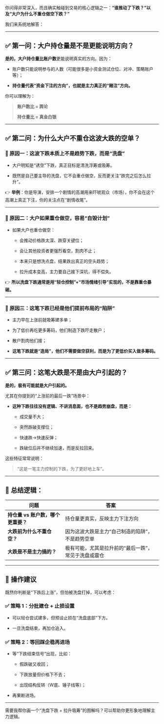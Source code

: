 你问得非常深入，而且确实触碰到交易的核心逻辑之一：**“谁推动了下跌？”以及“大户为什么不重仓做空下跌？”**

我们来系统地解答：

---

## ✅ 第一问：大户持仓量是不是更能说明方向？

**是的，大户持仓量比账户数**更能说明真实的方向。因为：

- 账户数只能说明参与的人数（可能很多是小资金测试仓位、对冲、策略账户等）；
    
- **持仓量代表“资金下注的方向”，也就是主力真正的“赌注”方向。**
    

你可以理解为：

> **账户数比 = 舆论**
> 
> **持仓量比 = 真金白银**

---

## ✅ 第二问：为什么大户不重仓这波大跌的空单？

### 📌 原因一：**这波下跌本质上不是趋势下跌，而是“洗盘”**

- 大户明知是“诱空”下跌，真正目标是清洗浮筹或吸筹。
    
- 既然是自己要主导的洗盘，它不会重仓做空，反而更关注“跌完之后怎么拉升”。
    

👉 **举例**：你是导演，安排一个剧情的高潮用来吓唬观众（市场），你不会在这个高潮上真正下注，你的关注点在“剧情收尾”。

---

### 📌 原因二：**大户如果重仓做空，容易“自毁计划”**

- 如果大户也重仓做空：
    
    - 会推动价格跌太深、跌穿关键位；
        
    - 会让其他投资者更强烈看空，割肉不止；
        
    - 本来只是想洗点盘，结果跌出真正的空头趋势；
        
    - 拉升成本变高，主力要自己接下深坑，得不偿失。
        

👉 **所以洗盘下跌通常是用“轻仓控制”+“市场情绪引导”实现的，不是靠重仓暴砸。**

---

### 📌 原因三：**这笔下跌已经是他们提前布局的“陷阱”**

- 主力早在上涨前就吸筹建多单；
    
- 为了低价再吃更多筹码，他们制造下跌吓走散户；
    
- 散户割肉他们接；
    
- **这笔下跌就是“造局”，他们不需要做空获利，而是为了更低价买入做多筹码。**
    

---

## ✅ 第三问：这笔大跌是不是由大户引起的？

**是的，极有可能就是大户引起的。**

尤其在你提到的“上涨前的最后一跌”场景中：

- **这种下跌往往没有逻辑、不讲消息面，也不是趋势崩盘，而是：**
    
    - 成交量不大；
        
    - 突然跌破支撑位；
        
    - 快速跌→快速反弹；
        
    - 跌破位后并不继续加速，而是反拉回来。
        

这些特征常常说明：

> “这是一笔主力控制的下跌，为了更好地上车”。

---

## 🧠 总结逻辑：

|问题|答案|
|---|---|
|**持仓量 vs 账户数，哪个更重要？**|持仓量更真实，反映主力下注方向|
|**大跌前为什么不重仓空？**|因为这波大跌是主力“自己制造的陷阱”，不是趋势空单|
|**大跌是不是主力搞的？**|极有可能，尤其是拉升前的“最后一跌”，常见于洗盘或震仓|

---

## 🎯 操作建议

既然你判断是“下跌后上涨”，但怕被洗盘打掉，可以考虑：

### ✅ 策略 1：**分批建仓 + 止损设置**

- 可以轻仓尝试建多，但预设止损在“洗盘底部”下方。
    
- 一旦洗盘结束，再加仓追入。
    

### ✅ 策略 2：**等回踩企稳再进场**

- 等“下跌结束信号”出现，比如：
    
    - 假跌破又收回；
        
    - 下跌放量但价格下不去；
        
    - 出现结构反转（W底、锤子线等）；
        
- 再果断进场。
    

---

需要我帮你画一个“洗盘下跌 + 拉升吸筹”的图解吗？可以帮助你更形象地理解主力逻辑。